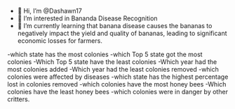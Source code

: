 - 👋 Hi, I’m @Dashawn17
- 👀 I’m interested in Bananda Disease Recognition 
- 🌱 I’m currently learning that banana disease causes the bananas to negatively impact the yield and quality of bananas, leading to significant economic losses for farmers.

-which state has the most colonies
-which Top 5 state got the most colonies
-Which Top 5 state have the least colonies
-Which year had the most colonies added
-Which year had the least colonies removed
-which colonies were affected by diseases 
-which state has the highest percentage lost in colonies removed
-which colonies have the most honey bees
-Which colonies have the least honey bees
-which colonies were in danger by other critters.
<!---
Dashawn17/Dashawn17 is a ✨ special ✨ repository because its `README.md` (this file) appears on your GitHub profile.
You can click the Preview link to take a look at your changes.
--->
